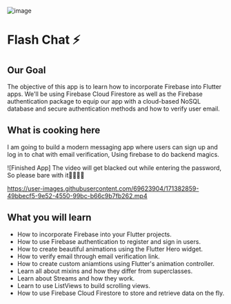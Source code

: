 ![image](https://user-images.githubusercontent.com/69623904/171379794-959f1f84-873a-4ee0-9fe1-d5c937fd714d.png)


# Flash Chat ⚡️

## Our Goal

The objective of this app is to learn how to incorporate Firebase into Flutter apps. We'll be using Firebase Cloud Firestore as well as the Firebase authentication package to equip our app with a cloud-based NoSQL database and secure authentication methods and how to verify user email. 


## What is cooking here

I am going to build a modern messaging app where users can sign up and log in to chat with email verification, Using firebase to do backend magics.

![Finished App]
The video will get blacked out while entering the password, So please bare with it🙏🙏🙏🙏

https://user-images.githubusercontent.com/69623904/171382859-49bbecf5-9e52-4550-99bc-b66c9b7fb262.mp4



## What you will learn

- How to incorporate Firebase into your Flutter projects.
- How to use Firebase authentication to register and sign in users.
- How to create beautiful animations using the Flutter Hero widget.
- How to verify email through email verification link.
- How to create custom aniamtions using Flutter's animation controller. 
- Learn all about mixins and how they differ from superclasses.
- Learn about Streams and how they work.
- Learn to use ListViews to build scrolling views.
- How to use Firebase Cloud Firestore to store and retrieve data on the fly.

